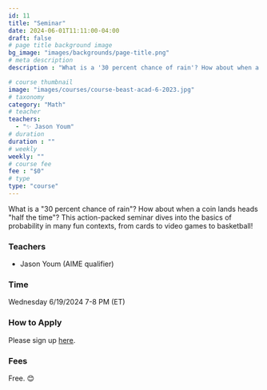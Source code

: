 ```yaml
---
id: 11
title: "Seminar"
date: 2024-06-01T11:11:00-04:00
draft: false
# page title background image
bg_image: "images/backgrounds/page-title.png"
# meta description
description : "What is a '30 percent chance of rain'? How about when a coin lands heads 'half the time'? This action-packed seminar dives into the basics of probability in many fun contexts, from cards to video games to basketball!"

# course thumbnail
image: "images/courses/course-beast-acad-6-2023.jpg"
# taxonomy
category: "Math"
# teacher
teachers:
  - "✨ Jason Youm"
# duration
duration : ""
# weekly
weekly: ""
# course fee
fee : "$0"
# type
type: "course"
---
```


What is a "30 percent chance of rain"? How about when a coin lands heads "half the time"? This action-packed seminar dives into the basics of probability in many fun contexts, from cards to video games to basketball!

### Teachers

* Jason Youm (AIME qualifier)

### Time

Wednesday 6/19/2024 7-8 PM (ET)

### How to Apply

Please sign up [here](https://forms.gle/aBzjbyJBFg1CieVC8).

### Fees

Free. 😊

